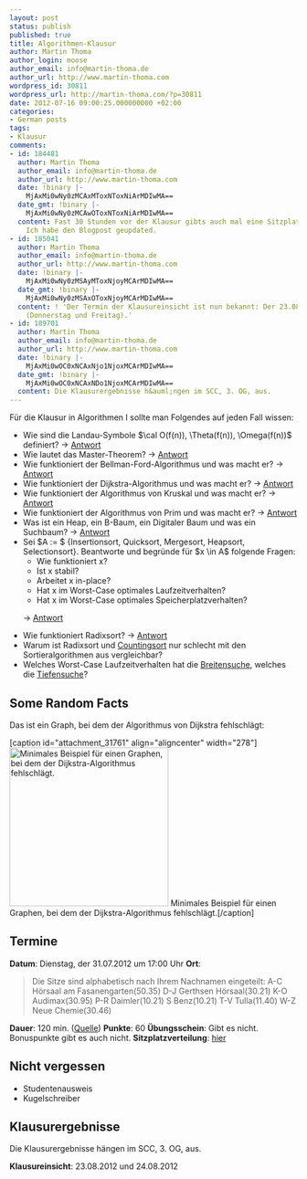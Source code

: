 ```yaml
---
layout: post
status: publish
published: true
title: Algorithmen-Klausur
author: Martin Thoma
author_login: moose
author_email: info@martin-thoma.de
author_url: http://www.martin-thoma.com
wordpress_id: 30811
wordpress_url: http://martin-thoma.com/?p=30811
date: 2012-07-16 09:00:25.000000000 +02:00
categories:
- German posts
tags:
- Klausur
comments:
- id: 184481
  author: Martin Thoma
  author_email: info@martin-thoma.de
  author_url: http://www.martin-thoma.com
  date: !binary |-
    MjAxMi0wNy0zMCAxMToxNToxNiArMDIwMA==
  date_gmt: !binary |-
    MjAxMi0wNy0zMCAwOToxNToxNiArMDIwMA==
  content: Fast 30 Stunden vor der Klausur gibts auch mal eine Sitzplatzverteilung.
    Ich habe den Blogpost geupdated.
- id: 185041
  author: Martin Thoma
  author_email: info@martin-thoma.de
  author_url: http://www.martin-thoma.com
  date: !binary |-
    MjAxMi0wNy0zMSAyMToxNjoyMCArMDIwMA==
  date_gmt: !binary |-
    MjAxMi0wNy0zMSAxOToxNjoyMCArMDIwMA==
  content: ! 'Der Termin der Klausureinsicht ist nun bekannt: Der 23.08.2012 und 24.08.2012
    (Donnerstag und Freitag).'
- id: 189701
  author: Martin Thoma
  author_email: info@martin-thoma.de
  author_url: http://www.martin-thoma.com
  date: !binary |-
    MjAxMi0wOC0xNCAxNjo1NjoxMCArMDIwMA==
  date_gmt: !binary |-
    MjAxMi0wOC0xNCAxNDo1NjoxMCArMDIwMA==
  content: Die Klausurergebnisse h&auml;ngen im SCC, 3. OG, aus.
---
```

F&uuml;r die Klausur in Algorithmen I sollte man Folgendes auf jeden Fall wissen:
<ul>
	<li>Wie sind die Landau-Symbole $\cal O(f(n)), \Theta(f(n)), \Omega(f(n))$ definiert? &rarr; <a title="Definitionen aus GBI" href="http://martin-thoma.com/definitionen-aus-gbi/#Komplexittstheorie">Antwort</a></li>
	<li>Wie lautet das Master-Theorem? &rarr; <a href="http://de.wikipedia.org/wiki/Master-Theorem#Allgemeine_Form">Antwort</a></li>
	<li>Wie funktioniert der Bellman-Ford-Algorithmus und was macht er? &rarr; <a href="http://de.wikipedia.org/wiki/Bellman-Ford-Algorithmus">Antwort</a></li>
	<li>Wie funktioniert der Dijkstra-Algorithmus und was macht er? &rarr; <a href="http://de.wikipedia.org/wiki/Dijkstra-Algorithmus">Antwort</a></li>
	<li>Wie funktioniert der Algorithmus von Kruskal und was macht er? &rarr; <a href="http://de.wikipedia.org/wiki/Algorithmus_von_Kruskal">Antwort</a></li>
	<li>Wie funktioniert der Algorithmus von Prim und was macht er? &rarr; <a href="http://de.wikipedia.org/wiki/Algorithmus_von_Prim">Antwort</a></li>
	<li>Was ist ein Heap, ein B-Baum, ein Digitaler Baum und was ein Suchbaum? &rarr; <a href="http://martin-thoma.com/ubersicht-uber-datenstrukturen/">Antwort</a></li>
	<li>Sei $A := $ {Insertionsort, Quicksort, Mergesort, Heapsort, Selectionsort}. Beantworte und begr&uuml;nde f&uuml;r $x \in A$ folgende Fragen:
<ul>
	<li>Wie funktioniert x?</li>
	<li>Ist x stabil?</li>
	<li>Arbeitet x in-place?</li>
	<li>Hat x im Worst-Case optimales Laufzeitverhalten?</li>
	<li>Hat x im Worst-Case optimales Speicherplatzverhalten?</li>
</ul>

&rarr; <a href="http://martin-thoma.com/ubersicht-uber-sortieralgorithmen/" title="&Uuml;bersicht &uuml;ber Sortieralgorithmen">Antwort</a>
</li>
	<li>Wie funktioniert Radixsort? &rarr; <a href="http://de.wikipedia.org/wiki/Radixsort">Antwort</a></li>
	<li>Warum ist Radixsort und <a href="http://de.wikipedia.org/wiki/Countingsort">Countingsort</a> nur schlecht mit den Sortieralgorithmen aus vergleichbar?</li>
	<li>Welches Worst-Case Laufzeitverhalten hat die <a href="http://de.wikipedia.org/wiki/Breitensuche#Laufzeit">Breitensuche</a>, welches die <a href="http://de.wikipedia.org/wiki/Tiefensuche#Laufzeit">Tiefensuche</a>?</li>
</ul>
<h2>Some Random Facts</h2>
Das ist ein Graph, bei dem der Algorithmus von Dijkstra fehlschl&auml;gt:

[caption id="attachment_31761" align="aligncenter" width="278"]<a href="http://martin-thoma.com/wp-content/uploads/2012/07/dijkstra-fail.gif"><img class=" wp-image-31761 " title="Minimales Beispiel f&uuml;r einen Graphen, bei dem der Dijkstra-Algorithmus fehlschl&auml;gt." src="http://martin-thoma.com/wp-content/uploads/2012/07/dijkstra-fail.gif" alt="Minimales Beispiel f&uuml;r einen Graphen, bei dem der Dijkstra-Algorithmus fehlschl&auml;gt." width="278" height="278" /></a> Minimales Beispiel f&uuml;r einen Graphen, bei dem der Dijkstra-Algorithmus fehlschl&auml;gt.[/caption]
<h2>Termine</h2>
<strong>Datum</strong>: Dienstag, der 31.07.2012 um 17:00 Uhr
<strong>Ort</strong>: 
<blockquote>Die Sitze sind alphabetisch nach Ihrem Nachnamen eingeteilt:
A-C   H&ouml;rsaal am Fasanengarten(50.35)
D-J    Gerthsen H&ouml;rsaal(30.21)
K-O   Audimax(30.95)
P-R   Daimler(10.21)
S        Benz(10.21)
T-V   Tulla(11.40)
W-Z  Neue Chemie(30.46) </blockquote>

<strong>Dauer</strong>: 120 min. (<a href="https://studium.kit.edu/sites/vab/0x32F499D5541AEE45A9509B71A4796335/Start/homepage.aspx">Quelle</a>)
<strong>Punkte</strong>: 60
<strong>&Uuml;bungsschein</strong>: Gibt es nicht. Bonuspunkte gibt es auch nicht.
<strong>Sitzplatzverteilung</strong>: <a href="https://studium.kit.edu/sites/vab/0x32F499D5541AEE45A9509B71A4796335/Vorlesungsunterlagen/Forms/AllItems.aspx">hier</a>

<h2>Nicht vergessen</h2>
<ul>
	<li>Studentenausweis</li>
	<li>Kugelschreiber</li>
</ul>


<h2>Klausurergebnisse</h2>
Die Klausurergebnisse h&auml;ngen im SCC, 3. OG, aus.

<strong>Klausureinsicht</strong>: 23.08.2012 und 24.08.2012
